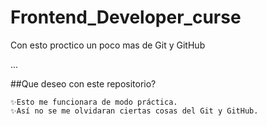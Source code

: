 # Frontend_Developer_curse
Con esto proctico un poco mas de Git y GitHub

...

##Que deseo con este repositorio?

    ✨Esto me funcionara de modo práctica.
    ✨Así no se me olvidaran ciertas cosas del Git y GitHub.
